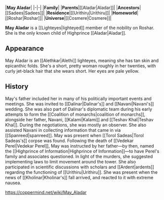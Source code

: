 |**May Aladar**|
|-|-|
|**Family**|
|**Parents**|[[Aladar\|Aladar]]|
|**Ancestors**|[[Sadees\|Sadees]]|
|**Residence**|[[Urithiru\|Urithiru]]|
|**Homeworld**|[[Roshar\|Roshar]]|
|**Universe**|[[Cosmere\|Cosmere]]|

**May Aladar** is a [[Lighteyes\|lighteyed]] member of the nobility on Roshar. She is the only known child of Highprince [[Aladar\|Aladar]].

## Appearance
May Aladar is an [[Alethkar\|Alethi]] lighteyes, meaning she has tan skin and epicanthic folds. She's a short, pretty woman roughly in her twenties, with curly jet-black hair that she wears short. Her eyes are pale yellow.

## History
May's father included her in many of his politically important events and meetings. She was invited to [[Dalinar\|Dalinar's]] and [[Navani\|Navani's]] wedding. She was also part of Dalinar's diplomatic team during his early attempts to form the [[Coalition of monarchs\|coalition of monarchs]], alongside her father, Navani, [[Kalami\|Kalami]] and [[Teshav Khal\|Teshav Khal]]. During the negotiations, she was mostly an observer. She also assisted Navani in collecting information that came in via [[Spanreed\|spanreed]].
May was present when [[Torol Sadeas\|Torol Sadeas's]] corpse was found. Following the death of [[Vedekar Perel\|Vedekar Perel]], May was instructed by her father—by then, named the [[Highprince of Information\|Highprince of Information]]—to have Perel's family and associates questioned. In light of the murders, she suggested implementing laws to limit movement around the tower. She also participated in scientific discussions with scholars and [[Ardent\|ardents]] regarding the functioning of [[Urithiru\|Urithiru]].
She was present when the news of [[Kholinar\|Kholinar's]] fall arrived, and reacted to it with extreme nausea.



https://coppermind.net/wiki/May_Aladar